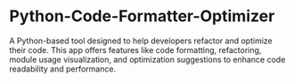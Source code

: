 # Python-Code-Formatter-Optimizer
A Python-based tool designed to help developers refactor and optimize their code. This app offers features like code formatting, refactoring, module usage visualization, and optimization suggestions to enhance code readability and performance.
